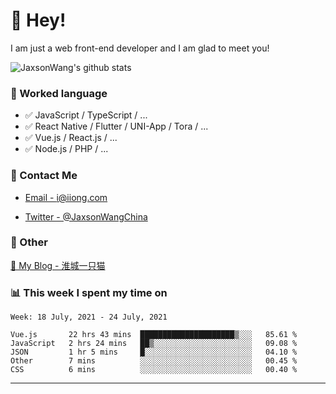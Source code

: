 # 👋 Hey!

I am just a web front-end developer and I am glad to meet you!

![JaxsonWang's github stats](https://github-readme-stats.vercel.app/api?username=JaxsonWang&&show_icons=true&&title_color=1abc9c&&icon_color=1abc9c)


### 📝 Worked language

- ✅ JavaScript / TypeScript / ...
- ✅ React Native / Flutter / UNI-App / Tora / ...
- ✅ Vue.js / React.js / ...
- ✅ Node.js / PHP / ...

### 📮 Contact Me

- [Email - i@iiong.com](mailto:i@iiong.com)

- [Twitter - @JaxsonWangChina](https://twitter.com/JaxsonWangChina)

### 🤪 Other

[📌 My Blog - 淮城一只猫](https://iiong.com)

### 📊 This week I spent my time on

<!--START_SECTION:waka-->
```text
Week: 18 July, 2021 - 24 July, 2021

Vue.js       22 hrs 43 mins  █████████████████████▒░░░   85.61 % 
JavaScript   2 hrs 24 mins   ██▒░░░░░░░░░░░░░░░░░░░░░░   09.08 % 
JSON         1 hr 5 mins     █░░░░░░░░░░░░░░░░░░░░░░░░   04.10 % 
Other        7 mins          ░░░░░░░░░░░░░░░░░░░░░░░░░   00.45 % 
CSS          6 mins          ░░░░░░░░░░░░░░░░░░░░░░░░░   00.40 % 
```
<!--END_SECTION:waka-->

---
